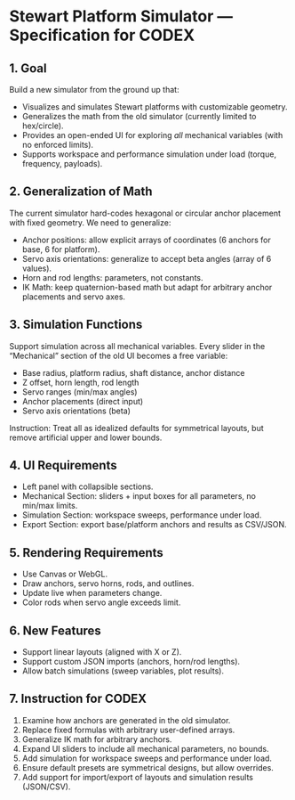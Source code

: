 # Stewart Platform Simulator — Specification for CODEX

## 1. Goal
Build a new simulator from the ground up that:
- Visualizes and simulates Stewart platforms with customizable geometry.
- Generalizes the math from the old simulator (currently limited to hex/circle).
- Provides an open-ended UI for exploring *all* mechanical variables (with no enforced limits).
- Supports workspace and performance simulation under load (torque, frequency, payloads).

## 2. Generalization of Math
The current simulator hard-codes hexagonal or circular anchor placement with fixed geometry. We need to generalize:

- Anchor positions: allow explicit arrays of coordinates (6 anchors for base, 6 for platform).
- Servo axis orientations: generalize to accept beta angles (array of 6 values).
- Horn and rod lengths: parameters, not constants.
- IK Math: keep quaternion-based math but adapt for arbitrary anchor placements and servo axes.

## 3. Simulation Functions
Support simulation across all mechanical variables. Every slider in the “Mechanical” section of the old UI becomes a free variable:

- Base radius, platform radius, shaft distance, anchor distance
- Z offset, horn length, rod length
- Servo ranges (min/max angles)
- Anchor placements (direct input)
- Servo axis orientations (beta)

Instruction: Treat all as idealized defaults for symmetrical layouts, but remove artificial upper and lower bounds.

## 4. UI Requirements
- Left panel with collapsible sections.
- Mechanical Section: sliders + input boxes for all parameters, no min/max limits.
- Simulation Section: workspace sweeps, performance under load.
- Export Section: export base/platform anchors and results as CSV/JSON.

## 5. Rendering Requirements
- Use Canvas or WebGL.
- Draw anchors, servo horns, rods, and outlines.
- Update live when parameters change.
- Color rods when servo angle exceeds limit.

## 6. New Features
- Support linear layouts (aligned with X or Z).
- Support custom JSON imports (anchors, horn/rod lengths).
- Allow batch simulations (sweep variables, plot results).

## 7. Instruction for CODEX
1. Examine how anchors are generated in the old simulator.
2. Replace fixed formulas with arbitrary user-defined arrays.
3. Generalize IK math for arbitrary anchors.
4. Expand UI sliders to include all mechanical parameters, no bounds.
5. Add simulation for workspace sweeps and performance under load.
6. Ensure default presets are symmetrical designs, but allow overrides.
7. Add support for import/export of layouts and simulation results (JSON/CSV).

